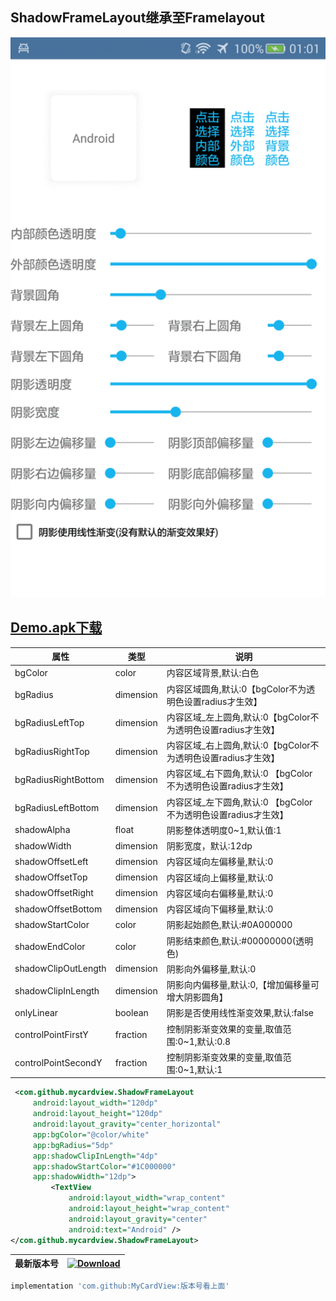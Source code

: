 ## ShadowFrameLayout继承至Framelayout

<img src="https://github.com/zhongruiAndroid/MyCardViewProject/blob/master/screenshots/shadow_image.png" alt="image"  width="540" height="auto">  
 

## [Demo.apk下载](https://raw.githubusercontent.com/zhongruiAndroid/MyCardViewProject/master/demo/demo.apk "apk文件")

| 属性                | 类型      | 说明                                         |
|---------------------|-----------|----------------------------------------------|
| bgColor             | color     | 内容区域背景,默认:白色                       |
| bgRadius            | dimension | 内容区域圆角,默认:0【bgColor不为透明色设置radius才生效】                          |
| bgRadiusLeftTop     | dimension | 内容区域_左上圆角,默认:0【bgColor不为透明色设置radius才生效】|
| bgRadiusRightTop    | dimension | 内容区域_右上圆角,默认:0【bgColor不为透明色设置radius才生效】|
| bgRadiusRightBottom | dimension | 内容区域_右下圆角,默认:0 【bgColor不为透明色设置radius才生效】|
| bgRadiusLeftBottom  | dimension | 内容区域_左下圆角,默认:0 【bgColor不为透明色设置radius才生效】|
| shadowAlpha         | float     | 阴影整体透明度0~1,默认值:1                   |
| shadowWidth         | dimension | 阴影宽度，默认:12dp                          |
| shadowOffsetLeft    | dimension | 内容区域向左偏移量,默认:0                    |
| shadowOffsetTop     | dimension | 内容区域向上偏移量,默认:0                    |
| shadowOffsetRight   | dimension | 内容区域向右偏移量,默认:0                    |
| shadowOffsetBottom  | dimension | 内容区域向下偏移量,默认:0                    |
| shadowStartColor    | color     | 阴影起始颜色,默认:#0A000000                  |
| shadowEndColor      | color     | 阴影结束颜色,默认:#00000000(透明色)          |
| shadowClipOutLength | dimension | 阴影向外偏移量,默认:0                        |
| shadowClipInLength  | dimension | 阴影向内偏移量,默认:0,【增加偏移量可增大阴影圆角】   |
| onlyLinear          | boolean   | 阴影是否使用线性渐变效果,默认:false          |
| controlPointFirstY  | fraction  | 控制阴影渐变效果的变量,取值范围:0~1,默认:0.8 |
| controlPointSecondY | fraction  | 控制阴影渐变效果的变量,取值范围:0~1,默认:1   |

```xml
 <com.github.mycardview.ShadowFrameLayout
     android:layout_width="120dp"
     android:layout_height="120dp"
     android:layout_gravity="center_horizontal"
     app:bgColor="@color/white"
     app:bgRadius="5dp"
     app:shadowClipInLength="4dp"
     app:shadowStartColor="#1C000000"
     app:shadowWidth="12dp">
         <TextView
             android:layout_width="wrap_content"
             android:layout_height="wrap_content"
             android:layout_gravity="center"
             android:text="Android" />
</com.github.mycardview.ShadowFrameLayout>
```

| 最新版本号 | [ ![Download](https://api.bintray.com/packages/zhongrui/mylibrary/MyCardView/images/download.svg) ](https://bintray.com/zhongrui/mylibrary/MyCardView/_latestVersion) |
|--------|----|
```gradle
implementation 'com.github:MyCardView:版本号看上面'
```
